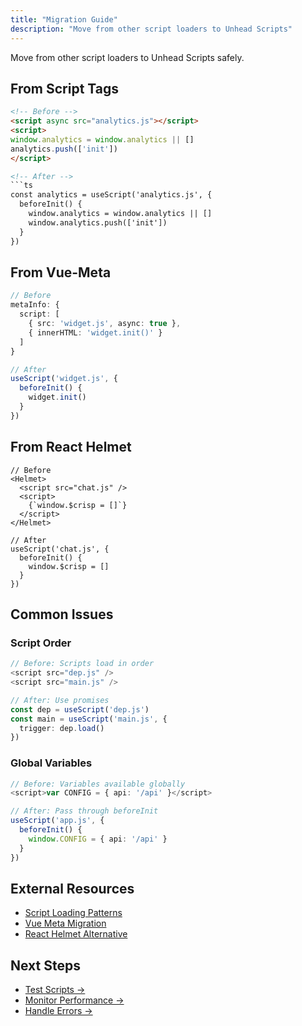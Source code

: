 ```yaml
---
title: "Migration Guide"
description: "Move from other script loaders to Unhead Scripts"
---
```


Move from other script loaders to Unhead Scripts safely.

## From Script Tags

```html
<!-- Before -->
<script async src="analytics.js"></script>
<script>
window.analytics = window.analytics || []
analytics.push(['init'])
</script>

<!-- After -->
```ts
const analytics = useScript('analytics.js', {
  beforeInit() {
    window.analytics = window.analytics || []
    window.analytics.push(['init'])
  }
})
```

## From Vue-Meta

```ts
// Before
metaInfo: {
  script: [
    { src: 'widget.js', async: true },
    { innerHTML: 'widget.init()' }
  ]
}

// After
useScript('widget.js', {
  beforeInit() {
    widget.init()
  }
})
```

## From React Helmet

```tsx
// Before
<Helmet>
  <script src="chat.js" />
  <script>
    {`window.$crisp = []`}
  </script>
</Helmet>

// After
useScript('chat.js', {
  beforeInit() {
    window.$crisp = []
  }
})
```

## Common Issues

### Script Order
```ts
// Before: Scripts load in order
<script src="dep.js" />
<script src="main.js" />

// After: Use promises
const dep = useScript('dep.js')
const main = useScript('main.js', {
  trigger: dep.load()
})
```

### Global Variables
```ts
// Before: Variables available globally
<script>var CONFIG = { api: '/api' }</script>

// After: Pass through beforeInit
useScript('app.js', {
  beforeInit() {
    window.CONFIG = { api: '/api' }
  }
})
```

## External Resources

- [Script Loading Patterns](https://www.patterns.dev/vanilla/loading-javascript)
- [Vue Meta Migration](https://vue-meta.nuxtjs.org/migrating/from-v1)
- [React Helmet Alternative](https://github.com/nfl/react-helmet#migrate)

## Next Steps

- [Test Scripts →](/unhead/scripts/testing-scripts)
- [Monitor Performance →](/unhead/scripts/performance-monitoring)
- [Handle Errors →](/unhead/scripts/load-failures)
